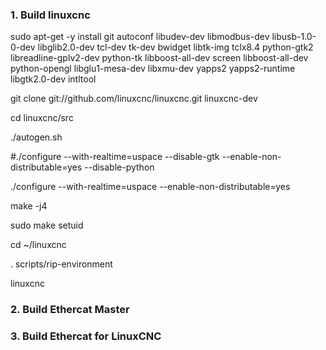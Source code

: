 
### 1. Build linuxcnc

sudo apt-get -y install git autoconf libudev-dev libmodbus-dev libusb-1.0-0-dev libglib2.0-dev tcl-dev tk-dev bwidget libtk-img tclx8.4 python-gtk2 libreadline-gplv2-dev python-tk libboost-all-dev screen libboost-all-dev python-opengl libglu1-mesa-dev libxmu-dev yapps2 yapps2-runtime libgtk2.0-dev intltool

git clone git://github.com/linuxcnc/linuxcnc.git linuxcnc-dev

cd linuxcnc/src

./autogen.sh

#./configure --with-realtime=uspace --disable-gtk --enable-non-distributable=yes --disable-python

./configure --with-realtime=uspace --enable-non-distributable=yes

make -j4

sudo make setuid

cd ~/linuxcnc

. scripts/rip-environment

linuxcnc

### 2. Build Ethercat Master

### 3. Build Ethercat for LinuxCNC

